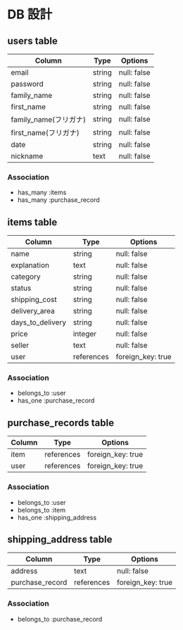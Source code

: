 # DB 設計

## users table

| Column                 | Type                | Options                 |
|--------------------    |---------------------|-------------------------|
| email                  | string              | null: false             |
| password               | string              | null: false             |
| family_name            | string              | null: false             |
| first_name             | string              | null: false             |
| family_name(フリガナ)   | string              | null: false             |
| first_name(フリガナ)    | string              | null: false             |
| date                   | string              | null: false             |
| nickname               | text                | null: false             |

### Association

* has_many :items
* has_many :purchase_record

## items table

| Column                              | Type       | Options           |
|-------------------------------------|------------|-------------------|
| name                                | string     | null: false       |
| explanation                         | text       | null: false       |
| category                            | string     | null: false       |
| status                              | string     | null: false       |
| shipping_cost                       | string     | null: false       |
| delivery_area                       | string     | null: false       |
| days_to_delivery                    | string     | null: false       |
| price                               | integer    | null: false       |
| seller                              | text       | null: false       |
| user                                | references | foreign_key: true |

### Association

- belongs_to :user
- has_one :purchase_record

## purchase_records table

| Column      | Type       | Options           |
|-------------|------------|-------------------|
| item        | references | foreign_key: true |
| user        | references | foreign_key: true |

### Association

- belongs_to :user
- belongs_to :item
- has_one :shipping_address


## shipping_address table

| Column                | Type       | Options           |
|-----------------------|------------|-------------------|
| address               | text       | null: false       |
| purchase_record       | references | foreign_key: true |


### Association

- belongs_to :purchase_record


